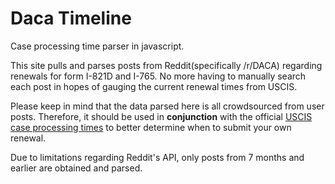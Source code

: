 # Daca Timeline
Case processing time parser in javascript.

This site pulls and parses posts from Reddit(specifically /r/DACA) regarding renewals for form I-821D and I-765. No more having to manually search each post in hopes of gauging the current renewal times from USCIS.

Please keep in mind that the data parsed here is all crowdsourced from user posts. Therefore, it should be used in **conjunction** with the official [USCIS case processing times](https://egov.uscis.gov/processing-times/) to better determine when to submit your own renewal.

Due to limitations regarding Reddit's API, only posts from 7 months and earlier are obtained and parsed.
